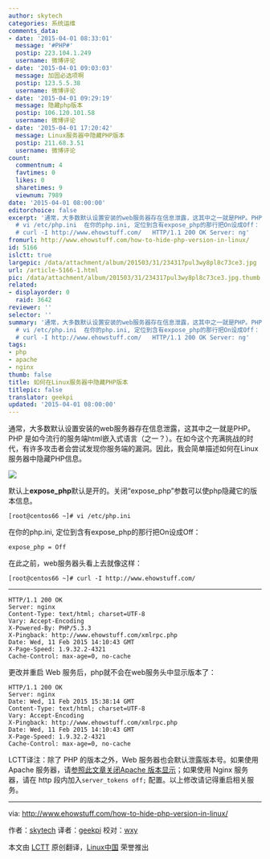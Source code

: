 ```yaml
---
author: skytech
categories: 系统运维
comments_data:
- date: '2015-04-01 08:33:01'
  message: '#PHP#'
  postip: 223.104.1.249
  username: 微博评论
- date: '2015-04-01 09:03:03'
  message: 加固必选项啊
  postip: 123.5.5.38
  username: 微博评论
- date: '2015-04-01 09:29:19'
  message: 隐藏php版本
  postip: 106.120.101.58
  username: 微博评论
- date: '2015-04-01 17:20:42'
  message: Linux服务器中隐藏PHP版本
  postip: 211.68.3.51
  username: 微博评论
count:
  commentnum: 4
  favtimes: 0
  likes: 0
  sharetimes: 9
  viewnum: 7989
date: '2015-04-01 08:00:00'
editorchoice: false
excerpt: '通常，大多数默认设置安装的web服务器存在信息泄露，这其中之一就是PHP。PHP 是如今流行的服务端html嵌入式语言（之一？）。在如今这个充满挑战的时代，有许多攻击者会尝试发现你服务端的漏洞。因此，我会简单描述如何在Linux服务器中隐藏PHP信息。  默认上expose_php默认是开的。关闭expose_php参数可以使php隐藏它的版本信息。
  # vi /etc/php.ini  在你的php.ini, 定位到含有expose_php的那行把On设成Off： expose_php = Off  在此之前，web服务器头看上去就像这样：
  # curl -I http://www.ehowstuff.com/   HTTP/1.1 200 OK Server: ng'
fromurl: http://www.ehowstuff.com/how-to-hide-php-version-in-linux/
id: 5166
islctt: true
largepic: /data/attachment/album/201503/31/234317pul3wy8pl8c73ce3.jpg
url: /article-5166-1.html
pic: /data/attachment/album/201503/31/234317pul3wy8pl8c73ce3.jpg.thumb.jpg
related:
- displayorder: 0
  raid: 3642
reviewer: ''
selector: ''
summary: '通常，大多数默认设置安装的web服务器存在信息泄露，这其中之一就是PHP。PHP 是如今流行的服务端html嵌入式语言（之一？）。在如今这个充满挑战的时代，有许多攻击者会尝试发现你服务端的漏洞。因此，我会简单描述如何在Linux服务器中隐藏PHP信息。  默认上expose_php默认是开的。关闭expose_php参数可以使php隐藏它的版本信息。
  # vi /etc/php.ini  在你的php.ini, 定位到含有expose_php的那行把On设成Off： expose_php = Off  在此之前，web服务器头看上去就像这样：
  # curl -I http://www.ehowstuff.com/   HTTP/1.1 200 OK Server: ng'
tags:
- php
- apache
- nginx
thumb: false
title: 如何在Linux服务器中隐藏PHP版本
titlepic: false
translator: geekpi
updated: '2015-04-01 08:00:00'
---
```


通常，大多数默认设置安装的web服务器存在信息泄露，这其中之一就是PHP。PHP 是如今流行的服务端html嵌入式语言（之一？）。在如今这个充满挑战的时代，有许多攻击者会尝试发现你服务端的漏洞。因此，我会简单描述如何在Linux服务器中隐藏PHP信息。


![](/data/attachment/album/201503/31/234317pul3wy8pl8c73ce3.jpg)


默认上**expose\_php**默认是开的。关闭“expose\_php”参数可以使php隐藏它的版本信息。



```
[root@centos66 ~]# vi /etc/php.ini

```

在你的php.ini, 定位到含有expose\_php的那行把On设成Off：



```
expose_php = Off

```

在此之前，web服务器头看上去就像这样：



```
[root@centos66 ~]# curl -I http://www.ehowstuff.com/

```



---



```
HTTP/1.1 200 OK
Server: nginx
Content-Type: text/html; charset=UTF-8
Vary: Accept-Encoding
X-Powered-By: PHP/5.3.3
X-Pingback: http://www.ehowstuff.com/xmlrpc.php
Date: Wed, 11 Feb 2015 14:10:43 GMT
X-Page-Speed: 1.9.32.2-4321
Cache-Control: max-age=0, no-cache

```

更改并重启 Web 服务后，php就不会在web服务头中显示版本了：



```
HTTP/1.1 200 OK
Server: nginx
Date: Wed, 11 Feb 2015 15:38:14 GMT
Content-Type: text/html; charset=UTF-8
Vary: Accept-Encoding
X-Pingback: http://www.ehowstuff.com/xmlrpc.php
Date: Wed, 11 Feb 2015 14:10:43 GMT
X-Page-Speed: 1.9.32.2-4321
Cache-Control: max-age=0, no-cache
```

LCTT译注：除了 PHP 的版本之外，Web 服务器也会默认泄露版本号。如果使用 Apache 服务器，请[参照此文章关闭Apache 版本显示](http://linux.cn/article-3642-1.html)；如果使用 Nginx 服务器，请在 http 段内加入`server_tokens off;` 配置。以上修改请记得重启相关服务。




---


via: <http://www.ehowstuff.com/how-to-hide-php-version-in-linux/>


作者：[skytech](http://www.ehowstuff.com/author/mhstar/) 译者：[geekpi](https://github.com/geekpi) 校对：[wxy](https://github.com/wxy)


本文由 [LCTT](https://github.com/LCTT/TranslateProject) 原创翻译，[Linux中国](http://linux.cn/) 荣誉推出